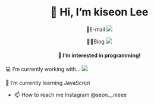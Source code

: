 <h1 align='center'>👋 Hi, I’m kiseon Lee</h1>


<p align='center'>💌E-mail <a href="mailto:kseon329@naver.com"><img src="https://img.shields.io/badge/naver-#03C75A?style=for-the-badge&logo=naver&logoColor=white"></a><p>
<p align='center'>👩‍💻Blog <a href="https://blog.naver.com/seonnieee_"><img src="https://img.shields.io/badge/naver-#03C75A?style=for-the-badge&logo=naver&logoColor=white"></a></p>


<h4 align='center'>👀 I’m interested in programming!</h4>

 💻 I’m currently working with...
  <a href=""><img src="https://img.shields.io/badge/html5-E34F26?style=for-the-badge&logo=html5&logoColor=white"></a>
 
 🌱 I’m currently learning JavaScript
- 📫 How to reach me
  Instagram @seon._.nieee

<!---
seonnieee/seonnieee is a ✨ special ✨ repository because its `README.md` (this file) appears on your GitHub profile.
You can click the Preview link to take a look at your changes.
--->
